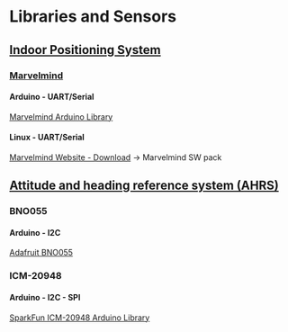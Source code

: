 # Libraries and Sensors

## [Indoor Positioning System](https://en.wikipedia.org/wiki/Indoor_positioning_system)
### [Marvelmind](https://marvelmind.com/)
#### Arduino - UART/Serial
[Marvelmind Arduino Library](https://github.com/racarla96/Marvelmind_Arduino_Library)
#### Linux - UART/Serial
[Marvelmind Website - Download](https://marvelmind.com/download/) -> Marvelmind SW pack 

## [Attitude and heading reference system (AHRS)](https://en.wikipedia.org/wiki/Attitude_and_heading_reference_system)
### BNO055
#### Arduino - I2C
[Adafruit BNO055](https://github.com/adafruit/Adafruit_BNO055)
### ICM-20948 
#### Arduino - I2C - SPI
[SparkFun ICM-20948 Arduino Library](https://github.com/sparkfun/SparkFun_ICM-20948_ArduinoLibrary)
